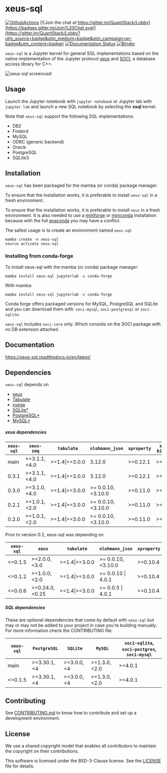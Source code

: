 # xeus-sql
[![GithubActions](https://github.com/jupyter-xeus/xeus-sql/actions/workflows/main.yml/badge.svg)](https://github.com/jupyter-xeus/xeus-sql/actions/workflows/main.yml)
[![Join the chat at https://gitter.im/QuantStack/Lobby](https://badges.gitter.im/Join%20Chat.svg)](https://gitter.im/QuantStack/Lobby?utm_source=badge&utm_medium=badge&utm_campaign=pr-badge&utm_content=badge)
[![Documentation Status](https://readthedocs.org/projects/xeus-sql/badge/?version=latest)](https://xeus-sql.readthedocs.io/en/latest/?badge=latest)
[![Binder](https://mybinder.org/badge_logo.svg)](https://mybinder.org/v2/gh/jupyter-xeus/xeus-sql/stable?urlpath=lab/tree/examples/SQLite.ipynb)

`xeus-sql` is a Jupyter kernel for general SQL implementations based on the native implementation of the Jupyter protocol [xeus](https://github.com/jupyter-xeus/xeus) and [SOCI](https://github.com/SOCI/soci), a database access library for C++.

![xeus-sql screencast](xeus-sql-screencast.gif)

## Usage

Launch the Jupyter notebook with `jupyter notebook` or Jupyter lab with `jupyter lab` and launch a new SQL notebook by selecting the **xsql** kernel.

Note that `xeus-sql` support the following SQL implementations:

* DB2
* Firebird
* MySQL
* ODBC (generic backend)
* Oracle
* PostgreSQL
* SQLite3

## Installation

`xeus-sql` has been packaged for the mamba (or conda) package manager.

To ensure that the installation works, it is preferable to install `xeus-sql` in a fresh environment.

To ensure that the installation works, it is preferable to install `xeus` in a fresh environment. It is also needed to use
a [miniforge](https://github.com/conda-forge/miniforge#mambaforge) or [miniconda](https://conda.io/miniconda.html) installation because with the full [anaconda](https://www.anaconda.com/)
you may have a conflict.

The safest usage is to create an environment named `xeus-sql`

```
mamba create -n xeus-sql
source activate xeus-sql
```

### Installing from conda-forge

To install xeus-sql with the mamba (or conda) package manager:

```
mamba install xeus-sql jupyterlab -c conda-forge
```

With mamba:

```
mamba install xeus-sql jupyterlab -c conda-forge
```

Conda forge offers packaged versions for MySQL, PostgreSQL and SQLite and you can download them with: `soci-mysql`, `soci-postgresql` or `soci-sqlite`.

`xeus-sql` includes `soci-core` only. Which consists on the SOCI package with no DB extension attached.

## Documentation

https://xeus-sql.readthedocs.io/en/latest/

## Dependencies

``xeus-sql`` depends on

- [xeus](https://github.com/jupyter-xeus/xeus)
- [Tabulate](https://github.com/p-ranav/tabulate)
- [xvega](https://github.com/Quantstack/xvega)
- [SQLite\*](https://github.com/sqlite/sqlite)
- [PostgreSQL\*](https://github.com/postgres)
- [MySQL\*](https://github.com/mysql/mysql-server)

##### xeus dependencies

| `xeus-sql` | `xeus-zmq`      | `tabulate`     | `nlohmann_json`    | `xproperty` | `xvega-bindings` | `soci-core` |
|------------|-----------------|----------------|--------------------|-------------|------------------|-------------|
| main       | >=3.1.1, <4.0   | >=1.4\|>=3.0.0 |       3.12.0       | >=0.12.1    | >=0.1.1         | >=4.0.1     |
| 0.3.1      | >=3.1.1, <4.0   | >=1.4\|>=3.0.0 |       3.12.0       | >=0.12.1    | >=0.1.1         | >=4.0.1     |
| 0.3.0      | >=3.1.0, <4.0   | >=1.4\|>=3.0.0 | >= 0.0.10, <3.10.0 | >=0.11.0    | >=0.0.10         | >=4.0.1     |
| 0.2.1      | >=1.0.1, <2.0   | >=1.4\|>=3.0.0 | >= 0.0.10, <3.10.0 | >=0.11.0    | >=0.0.10         | >=4.0.1     |
| 0.2.0      | >=1.0.1, <2.0   | >=1.4\|>=3.0.0 | >= 0.0.10, <3.10.0 | >=0.11.0    | >=0.0.10         | >=4.0.1     |

Prior to version 0.2, xeus-sql was depending on

| `xeus-sql` | `xeus`          | `tabulate`     | `nlohmann_json`    | `xproperty` | `xvega-bindings` | `soci-core` |
|------------|-----------------|----------------|--------------------|-------------|------------------|-------------|
| <=0.1.5    | >=2.0.0, <3.0   | >=1.4\|>=3.0.0 | >= 0.0.10, <3.10.0 | >=0.10.4    | >=0.0.10         | >=4.0.1     |
| <=0.1.2    | >=1.0.0, <2.0   | >=1.4\|>=3.0.0 | >= 0.0.10 \| 4.0.1 | >=0.10.4    | >=0.0.10         | >=4.0.1     |
| <=0.0.6    | >=0.24.0, <0.25 | >=1.4\|>=3.0.0 | >= 0.0.5 \| 4.0.1  | >=0.10.4    | >=0.0.3          | >=4.0.1     |

##### SQL dependencies

These are optional dependencies that come by default with `xeus-sql` but may or may not be added to your project in case you're building manually. For more information check the CONTRIBUTING file.

| `xeus-sql` | `PostgreSQL` | `SQLite`    | `MySQL`      | `soci-sqlite`, `soci-postgres`, `soci-mysql` |
|------------|--------------|-------------|--------------|----------------------------------------------|
| main       | >=3.30.1, <4 | >=3.0.0, <4 | >=1.3.0,<2.0 | >=4.0.1                                      |
| <=0.1.5    | >=3.30.1, <4 | >=3.0.0, <4 | >=1.3.0,<2.0 | >=4.0.1                                      |

## Contributing

See [CONTRIBUTING.md](./CONTRIBUTING.md) to know how to contribute and set up a development environment.

## License

We use a shared copyright model that enables all contributors to maintain the
copyright on their contributions.

This software is licensed under the BSD-3-Clause license. See the [LICENSE](LICENSE) file for details.
